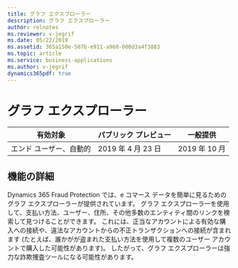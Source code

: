 ```yaml
---
title: グラフ エクスプローラー
description: グラフ エクスプローラー
author: relnotes
ms.reviewer: v-jegrif
ms.date: 05/22/2019
ms.assetid: 365a150e-507b-e911-a960-000d3a4f3883
ms.topic: article
ms.service: business-applications
ms.author: v-jegrif
dynamics365pdf: true
---
```

# <a name="graph-explorer"></a>グラフ エクスプローラー


| 有効対象    |  パブリック プレビュー | 一般提供 | 
| ---------- | ---------- |---------- |
|エンド ユーザー、自動的|2019 年 4 月 23 日| 2019 年 10 月|






## <a name="feature-details"></a>機能の詳細
<!--feature detail start -->
Dynamics 365 Fraud Protection では、e コマース データを簡単に見るためのグラフ エクスプローラーが提供されています。 グラフ エクスプローラーを使用して、支払い方法、ユーザー、住所、その他多数のエンティティ間のリンクを検索して見つけることができます。 これには、正当なアカウントによる有効な購入への接続や、違法なアカウントからの不正トランザクションへの接続が含まれます (たとえば、誰かがが盗まれた支払い方法を使用して複数のユーザー アカウントで購入した可能性があります)。 したがって、グラフ エクスプローラーは強力な詐欺捜査ツールになる可能性があります。
<!--feature detail end -->










